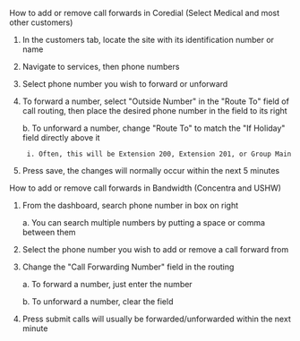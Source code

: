 How to add or remove call forwards in Coredial (Select Medical and most other customers)
1. In the customers tab, locate the site with its identification number or name
2. Navigate to services, then phone numbers
3. Select phone number you wish to forward or unforward
4. To forward a number, select "Outside Number" in the "Route To" field of call routing, then place the desired phone number in the field to its right

	b. To unforward a number, change "Route To" to match the "If Holiday" field directly above it

		i. Often, this will be Extension 200, Extension 201, or Group Main
5. Press save, the changes will normally occur within the next 5 minutes

How to add or remove call forwards in Bandwidth (Concentra and USHW)
1. From the dashboard, search phone number in box on right
   
	a. You can search multiple numbers by putting a space or comma between them
2. Select the phone number you wish to add or remove a call forward from
3. Change the "Call Forwarding Number" field in the routing
   
	a. To forward a number, just enter the number

	b. To unforward a number, clear the field

4. Press submit calls will usually be forwarded/unforwarded within the next minute


<!--- This is an internal document I created to provide my coworkers a step by step guide in adding and removing call forwards for various clients --->
